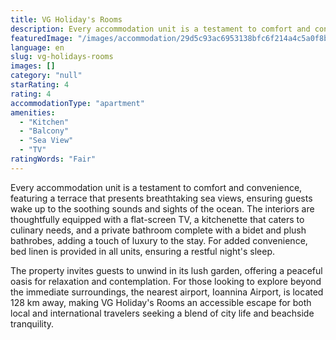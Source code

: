 ```yaml
---
title: VG Holiday's Rooms
description: Every accommodation unit is a testament to comfort and convenience, featuring a terrace that presents breathtaking sea views, ensuring guests wake up to the soo
featuredImage: "/images/accommodation/29d5c93ac6953138bfc6f214a4c5a0f8b712b57b.png"
language: en
slug: vg-holidays-rooms
images: []
category: "null"
starRating: 4
rating: 4
accommodationType: "apartment"
amenities:
  - "Kitchen"
  - "Balcony"
  - "Sea View"
  - "TV"
ratingWords: "Fair"
---
```


Every accommodation unit is a testament to comfort and convenience, featuring a terrace that presents breathtaking sea views, ensuring guests wake up to the soothing sounds and sights of the ocean. The interiors are thoughtfully equipped with a flat-screen TV, a kitchenette that caters to culinary needs, and a private bathroom complete with a bidet and plush bathrobes, adding a touch of luxury to the stay. For added convenience, bed linen is provided in all units, ensuring a restful night's sleep.

The property invites guests to unwind in its lush garden, offering a peaceful oasis for relaxation and contemplation. For those looking to explore beyond the immediate surroundings, the nearest airport, Ioannina Airport, is located 128 km away, making VG Holiday's Rooms an accessible escape for both local and international travelers seeking a blend of city life and beachside tranquility.

